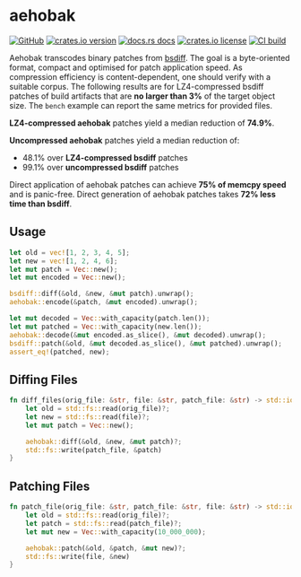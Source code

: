 # aehobak

[![GitHub](https://img.shields.io/badge/github-aehobak-ccddee?logo=github)](https://github.com/barrbrain/aehobak)
[![crates.io version](https://img.shields.io/crates/v/aehobak.svg)](https://crates.io/crates/aehobak)
[![docs.rs docs](https://docs.rs/aehobak/badge.svg)](https://docs.rs/aehobak)
[![crates.io license](https://img.shields.io/crates/l/aehobak.svg)](https://github.com/barrbrain/aehobak/blob/main/LICENSE)
[![CI build](https://github.com/barrbrain/aehobak/actions/workflows/rust.yml/badge.svg)](https://github.com/barrbrain/aehobak/actions)

Aehobak transcodes binary patches from [bsdiff](https://crates.io/crates/bsdiff).
The goal is a byte-oriented format, compact and optimised for patch application speed.
As compression efficiency is content-dependent, one should verify with a suitable corpus.
The following results are for LZ4-compressed bsdiff patches of build artifacts that are **no larger than 3%** of the target object size. The `bench` example can report the same metrics for provided files.

**LZ4-compressed aehobak** patches yield a median reduction of **74.9%**.

**Uncompressed aehobak** patches yield a median reduction of:
- 48.1% over **LZ4-compressed bsdiff** patches
- 99.1% over **uncompressed bsdiff** patches

Direct application of aehobak patches can achieve **75% of memcpy speed** and is panic-free.
Direct generation of aehobak patches takes **72% less time than bsdiff**.

## Usage

```rust
let old = vec![1, 2, 3, 4, 5];
let new = vec![1, 2, 4, 6];
let mut patch = Vec::new();
let mut encoded = Vec::new();

bsdiff::diff(&old, &new, &mut patch).unwrap();
aehobak::encode(&patch, &mut encoded).unwrap();

let mut decoded = Vec::with_capacity(patch.len());
let mut patched = Vec::with_capacity(new.len());
aehobak::decode(&mut encoded.as_slice(), &mut decoded).unwrap();
bsdiff::patch(&old, &mut decoded.as_slice(), &mut patched).unwrap();
assert_eq!(patched, new);
```

## Diffing Files

```rust
fn diff_files(orig_file: &str, file: &str, patch_file: &str) -> std::io::Result<()> {
    let old = std::fs::read(orig_file)?;
    let new = std::fs::read(file)?;
    let mut patch = Vec::new();

    aehobak::diff(&old, &new, &mut patch)?;
    std::fs::write(patch_file, &patch)
}
```

## Patching Files

```rust
fn patch_file(orig_file: &str, patch_file: &str, file: &str) -> std::io::Result<()> {
    let old = std::fs::read(orig_file)?;
    let patch = std::fs::read(patch_file)?;
    let mut new = Vec::with_capacity(10_000_000);

    aehobak::patch(&old, &patch, &mut new)?;
    std::fs::write(file, &new)
}
```
